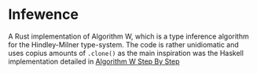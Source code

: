 # Infewence
A Rust implementation of Algorithm W, which is a type inference algorithm for the Hindley-Milner type-system. The code is rather unidiomatic and uses copius amounts of `.clone()` as the main inspiration was the Haskell implementation detailed in [Algorithm W Step By Step](https://github.com/yairchu/Algorithm-W-Step-By-Step/blob/master/AlgorithmW.pdf)